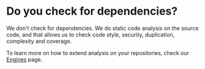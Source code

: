 # Do you check for dependencies?

We don't check for dependencies. We do static code analysis on the
source code, and that allows us to check code style, security,
duplication, complexity and coverage. 

To learn more on how to extend analysis on your repositories, check our
[Engines](https://support.codacy.com/hc/en-us/articles/213632009-Engines)
page.
